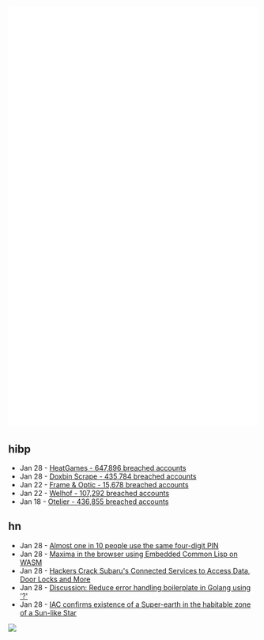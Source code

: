 ![Metrics](https://raw.githubusercontent.com/phixion/phixion/master/metrics.svg)

## hibp

<!--
for https://github.com/phixion/phixion/blob/main/.github/workflows/feeds.yml
-->
<!--START_SECTION:haveibeenpwnd-->
- Jan 28 - [HeatGames - 647,896 breached accounts](https://haveibeenpwned.com/PwnedWebsites#HeatGames)
- Jan 28 - [Doxbin Scrape - 435,784 breached accounts](https://haveibeenpwned.com/PwnedWebsites#DoxbinScrape)
- Jan 22 - [Frame & Optic - 15,678 breached accounts](https://haveibeenpwned.com/PwnedWebsites#FrameAndOptic)
- Jan 22 - [Welhof - 107,292 breached accounts](https://haveibeenpwned.com/PwnedWebsites#Welhof)
- Jan 18 - [Otelier - 436,855 breached accounts](https://haveibeenpwned.com/PwnedWebsites#Otelier)
<!--END_SECTION:haveibeenpwnd-->

## hn

<!--
for https://github.com/phixion/phixion/blob/main/.github/workflows/feeds.yml
-->
<!--START_SECTION:hn-->
- Jan 28 - [Almost one in 10 people use the same four-digit PIN](https://www.abc.net.au/news/2025-01-28/almost-one-in-ten-people-use-the-same-four-digit-pin/103946842)
- Jan 28 - [Maxima in the browser using Embedded Common Lisp on WASM](https://maxima-on-wasm.pages.dev/)
- Jan 28 - [Hackers Crack Subaru's Connected Services to Access Data, Door Locks and More](https://jalopnik.com/hackers-crack-subarus-connected-services-to-access-loca-1851746393)
- Jan 28 - [Discussion: Reduce error handling boilerplate in Golang using '?'](https://github.com/golang/go/discussions/71460)
- Jan 28 - [IAC confirms existence of a Super-earth in the habitable zone of a Sun-like Star](https://www.iac.es/en/outreach/news/iac-confirms-existence-super-earth-habitable-zone-sun-star)
<!--END_SECTION:hn-->

<!--
for https://yhype.me
-->
![](https://hit.yhype.me/github/profile?user_id=13013670)

